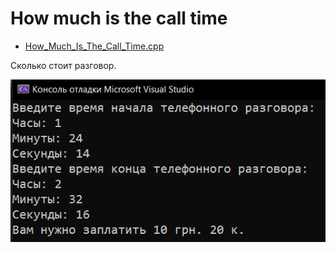# How much is the call time
* [How_Much_Is_The_Call_Time.cpp](How_Much_Is_The_Call_Time.cpp)
<p>Сколько стоит разговор.</p>
<img src="/images/How_Much_Is_The_Call_Time.png">
